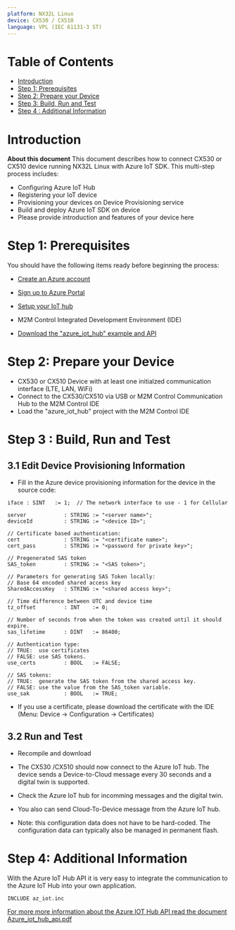 ```yaml
---
platform: NX32L Linux
device: CX530 / CX510
language: VPL (IEC 61131-3 ST)
---
```


# Table of Contents

-   [Introduction](#Introduction)
-   [Step 1: Prerequisites](#Prerequisites)
-   [Step 2: Prepare your Device](#Prepareyourdevice)
-   [Step 3: Build, Run and Test](#Build)
-   [Step 4 : Additional Information](#AdditionalInformation)




<a name="Introduction"></a>
# Introduction
**About this document**
This document describes how to connect CX530 or CX510 device running NX32L Linux with Azure IoT SDK. This multi-step process includes:

-   Configuring Azure IoT Hub
-   Registering your IoT device
-   Provisioning your devices on Device Provisioning service 
-   Build and deploy Azure IoT SDK on device
-   Please provide introduction and features of your device here

<a name="Prerequisites"></a>
# Step 1: Prerequisites

You should have the following items ready before beginning the process:

-  [Create an Azure account](https://azure.microsoft.com/en-us/free/)
-  [Sign up to Azure Portal](https://portal.azure.com/#home)
-  [Setup your IoT hub](https://github.com/Azure/azure-iot-device-ecosystem/blob/master/setup_iothub.md)
-   M2M Control Integrated Development Environment (IDE)

- [Download the "azure_iot_hub" example and API](https://app.box.com/s/kek3qwsjzcx5owfq2i1spdwn8h21yv3i)

<a name="Prepareyourdevice"></a>
# Step 2: Prepare your Device
-    CX530 or CX510 Device with at least one initialzed communication interface (LTE, LAN, WiFi)
-    Connect to the CX530/CX510 via USB or M2M Control Communication Hub to the M2M Control IDE
-    Load the "azure_iot_hub" project with the M2M Control IDE

<a name="Build"></a>

# Step 3 : Build, Run and Test 

<a name="Step-3-1-Edit-Device-Information"></a>
## 3.1 Edit Device Provisioning Information

-    Fill in the Azure device provisioning information for the device in the source code:  

   ```
   iface : SINT   := 1;  // The network interface to use - 1 for Cellular
   
   server            : STRING := "<server name>";
   deviceId          : STRING := "<device ID>";
   
   // Certificate based authentication:
   cert              : STRING := "<certificate name>";
   cert_pass         : STRING := "<password for private key>";
   
   // Pregenerated SAS token
   SAS_token         : STRING := "<SAS token>";
   
   // Parameters for generating SAS Token locally: 
   // Base 64 encoded shared access key
   SharedAccessKey   : STRING := "<shared access key>";
   
   // Time difference between UTC and device time
   tz_offset         : INT    := 0; 
   
   // Number of seconds from when the token was created until it should expire.
   sas_lifetime      : DINT   := 86400; 
   
   // Authentication type:
   // TRUE:  use certificates
   // FALSE: use SAS tokens.
   use_certs         : BOOL   := FALSE; 
   
   // SAS tokens:
   // TRUE:  generate the SAS token from the shared access key.
   // FALSE: use the value from the SAS_token variable.
   use_sak           : BOOL   := TRUE; 
   ```

-    If you use a certificate, please download the certificate with the IDE (Menu: Device -> Configuration -> Certificates) 

     

<a name="Step-3-2-Compile-and-Rund"></a>
## 3.2 Run and Test

- Recompile and download

- The CX530 /CX510 should now connect to the Azure IoT hub. The device sends a Device-to-Cloud message every 30 seconds and a digital twin is supported.

- Check the Azure IoT hub for incomming messages and the digital twin.

- You also can send Cloud-To-Device message from the Azure IoT hub.

- Note: this configuration data does not have to be hard-coded. The configuration data can typically also be managed in permanent flash.

  

<a name="AdditionalInformation"></a>
# Step 4: Additional Information 

With the Azure IoT Hub API it is very easy to integrate the communication to the Azure IoT Hub into your own application.

```
INCLUDE az_iot.inc
```



[For more more information about the Azure IOT Hub API read the document Azure_iot_hub_api.pdf](https://app.box.com/s/x8hwqlmai3tdmesm4lq7ny48apekpjr0)

